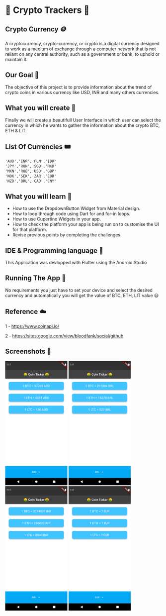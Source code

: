 
# 🤑 Crypto Trackers 🤑


## Crypto Currency 🪙

A cryptocurrency, crypto-currency, or crypto is a digital currency designed to work as a medium of exchange through a computer network that is not reliant on any central authority, such as a government or bank, to uphold or maintain it.

## Our Goal 🍁

The objective of this project is to provide information about the trend of crypto coins in various currency like USD, INR and many others currencies.

## What you will create 🧩

Finally we will create a beautifull User Interface in which user can select the currency in which he wants to gather the information about the crypto BTC, ETH & LIT.

## List Of Currencies 🎟️

    'AUD','INR','PLN','IDR'
    'JPY','RON','SGD','HKD'
    'MXN','RUB','USD','GBP'
    'NOK','SEK','ZAR','EUR'
    'NZD','BRL','CAD','CNY'
    
## What you will learn 🚨

  - How to use the DropdownButton Widget from Material design.
  - How to loop through code using Dart for and for-in loops.
  - How to use Cupertino Widgets in your app.
  - How to check the platform your app is being run on to customise the UI for that platform.
  - Revise previous points by completing the challenges.

## IDE & Programming language 🔧

This Application was devlopped with Flutter using the Android Studio

## Running The App 🔌

No requirements you just have to set your device and select the desired currency and automatically you will get the value of BTC, ETH, LIT value 😃

## Reference ☁️

  1 - https://www.coinapi.io/

  2 - https://sites.google.com/view/bloodfank/social/github

## Screenshots 📱

<img src="Screenshots/Screenshots (1).png" width="200" height="400"> <img src="Screenshots/Screenshots (2).png" width="200" height="400"> <img src="Screenshots/Screenshots (3).png" width="200" height="400"> <img src="Screenshots/Screenshots (4).png" width="200" height="400"> 
